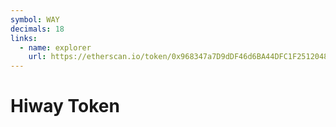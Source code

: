 ```yaml
---
symbol: WAY
decimals: 18
links:
  - name: explorer
    url: https://etherscan.io/token/0x968347a7D9dDF46d6BA44DFC1F251204826bf80E
---
```


# Hiway Token
